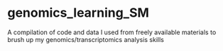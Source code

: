 # genomics_learning_SM
A compilation of code and data I used from freely available materials to brush up my genomics/transcriptomics analysis skills
